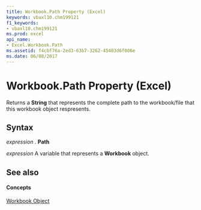 ```yaml
---
title: Workbook.Path Property (Excel)
keywords: vbaxl10.chm199121
f1_keywords:
- vbaxl10.chm199121
ms.prod: excel
api_name:
- Excel.Workbook.Path
ms.assetid: f4cbf76a-2ed3-63b7-3262-45403d6f086e
ms.date: 06/08/2017
---
```



# Workbook.Path Property (Excel)

Returns a  **String** that represents the complete path to the workbook/file that this workbook object respresents.


## Syntax

 _expression_ . **Path**

 _expression_ A variable that represents a **Workbook** object.


## See also


#### Concepts


[Workbook Object](workbook-object-excel.md)

